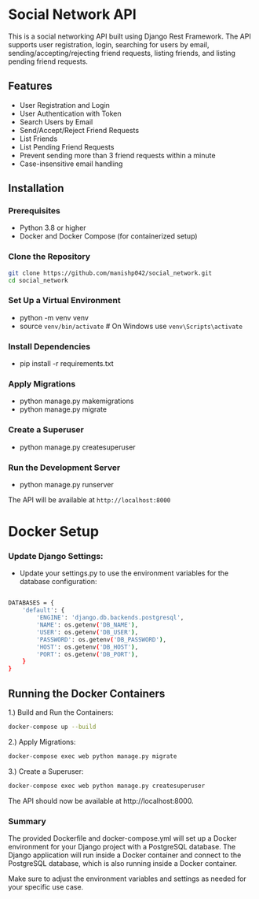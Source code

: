 # Social Network API

This is a social networking API built using Django Rest Framework. The API supports user registration, login, searching for users by email, sending/accepting/rejecting friend requests, listing friends, and listing pending friend requests.

## Features

- User Registration and Login
- User Authentication with Token
- Search Users by Email
- Send/Accept/Reject Friend Requests
- List Friends
- List Pending Friend Requests
- Prevent sending more than 3 friend requests within a minute
- Case-insensitive email handling

## Installation

### Prerequisites

- Python 3.8 or higher
- Docker and Docker Compose (for containerized setup)

### Clone the Repository

```bash
git clone https://github.com/manishp042/social_network.git
cd social_network
```

### Set Up a Virtual Environment
- python -m venv venv
- source `venv/bin/activate`  # On Windows use `venv\Scripts\activate`

### Install Dependencies   
- pip install -r requirements.txt

### Apply Migrations
- python manage.py makemigrations
- python manage.py migrate

### Create a Superuser
- python manage.py createsuperuser

### Run the Development Server
- python manage.py runserver

The API will be available at `http://localhost:8000`


# Docker Setup 
### Update Django Settings:
- Update your settings.py to use the environment variables for the database configuration:

```bash import os

DATABASES = {
    'default': {
        'ENGINE': 'django.db.backends.postgresql',
        'NAME': os.getenv('DB_NAME'),
        'USER': os.getenv('DB_USER'),
        'PASSWORD': os.getenv('DB_PASSWORD'),
        'HOST': os.getenv('DB_HOST'),
        'PORT': os.getenv('DB_PORT'),
    }
}
```
## Running the Docker Containers

1.) Build and Run the Containers:
```bash
docker-compose up --build
```
2.) Apply Migrations:
```bash 
docker-compose exec web python manage.py migrate
```

3.) Create a Superuser:
```bash 
docker-compose exec web python manage.py createsuperuser
```


The API should now be available at http://localhost:8000.

### Summary
The provided Dockerfile and docker-compose.yml will set up a Docker environment for your Django project with a PostgreSQL database. The Django application will run inside a Docker container and connect to the PostgreSQL database, which is also running inside a Docker container.

Make sure to adjust the environment variables and settings as needed for your specific use case.